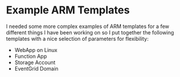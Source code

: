 # Example ARM Templates

I needed some more complex examples of ARM templates for a few different things I have been working on so I put together the following templates with a nice selection of parameters for flexibility:

* WebApp on Linux
* Function App
* Storage Account
* EventGrid Domain